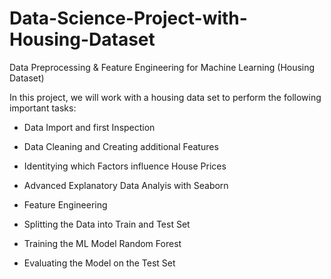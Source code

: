 # Data-Science-Project-with-Housing-Dataset
Data Preprocessing &amp; Feature Engineering for Machine Learning (Housing Dataset)

In this project, we will work with a housing data set to perform the following important tasks:


- Data Import and first Inspection

- Data Cleaning and Creating additional Features

- Identitying which Factors influence House Prices

- Advanced Explanatory Data Analyis with Seaborn

- Feature Engineering

- Splitting the Data into Train and Test Set

- Training the ML Model Random Forest

- Evaluating the Model on the Test Set

